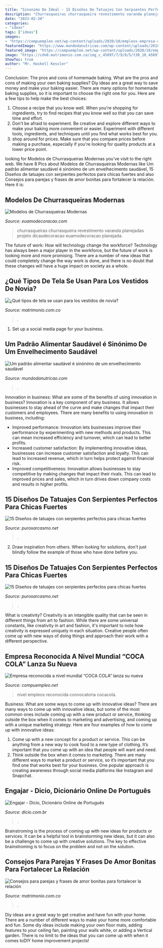 ```yaml
---
title: "Sinonimo De Ideal - 15 Diseños De Tatuajes Con Serpientes Perfectos Para Chicas Fuertes"
description: "Churrasqueiras churrasqueira revestimento varanda planejadas projeto dicasdecoracao euamodecoracao planejada"
date: "2023-02-20"
categories:
- "ideas"
tags: ["ideas"]
images:
- "https://compuempleo.net/wp-content/uploads/2020/10/empleos-empresa-cocacola-.jpg"
featuredImage: "https://www.mundodanutricao.com/wp-content/uploads/2018/01/Envelhecimento-saudável.jpg"
featured_image: "https://compuempleo.net/wp-content/uploads/2020/10/empleos-empresa-cocacola-.jpg"
image: "https://cdn0.matrimonio.com.co/img_c_45897/7/9/8/5/t30_10_45897.jpg"
ShowToc: true
author: "Mr. Haskell Kessler"
---
```



Conclusion: The pros and cons of homemade baking.
What are the pros and cons of making your own baking supplies? Diy ideas are a great way to save money and make your baking easier. There are many options for homemade baking supplies, so it is important to choose the right one for you. Here are a few tips to help make the best choices: 
1. Choose a recipe that you know well. When you're shopping for ingredients, try to find recipes that you know well so that you can save time and effort. 
2. Don't be afraid to experiment. Be creative and explore different ways to make your baking more convenient or easier. Experiment with different tools, ingredients, and techniques until you find what works best for you. 
3. shop around for prices. Make sure that you compare prices before making a purchase, especially if you're looking for quality products at a lower price point.

	

		
looking for Modelos de Churrasqueiras Modernas you've visit to the right web. We have 8 Pics about Modelos de Churrasqueiras Modernas like Um padrão alimentar saudável é sinónimo de um envelhecimento saudável, 15 Diseños de tatuajes con serpientes perfectos para chicas fuertes and also Consejos para parejas y frases de amor bonitas para fortalecer la relación. Here it is:
		
    
## Modelos De Churrasqueiras Modernas

<img loading=lazy src="http://www.euamodecoracao.com/wp-content/uploads/2014/06/churrasqueira-moderna.jpg" onerror="this.onerror=null;this.src='https://tse1.mm.bing.net/th?id=OIP.lz6X_ARxomOIxD2j5AWvYgHaFj&amp;pid=15.1';" alt="Modelos de Churrasqueiras Modernas">

_Source: euamodecoracao.com_

>churrasqueiras churrasqueira revestimento varanda planejadas projeto dicasdecoracao euamodecoracao planejada. 

	

The future of work: How will technology change the workforce?
Technology has always been a major player in the workforce, but the future of work is looking more and more promising. There are a number of new ideas that could completely change the way work is done, and there is no doubt that these changes will have a huge impact on society as a whole.

    
## ¿Qué Tipos De Tela Se Usan Para Los Vestidos De Novia?

<img loading=lazy src="https://cdn0.matrimonio.com.co/img_c_45897/7/9/8/5/t30_10_45897.jpg" onerror="this.onerror=null;this.src='https://tse2.mm.bing.net/th?id=OIP.piPcKkabA_tPSSP8kPs6egHaJ4&amp;pid=15.1';" alt="¿Qué tipos de tela se usan para los vestidos de novia?">

_Source: matrimonio.com.co_

>. 

	

1. Set up a social media page for your business.

    
## Um Padrão Alimentar Saudável é Sinónimo De Um Envelhecimento Saudável

<img loading=lazy src="https://www.mundodanutricao.com/wp-content/uploads/2018/01/Envelhecimento-saudável.jpg" onerror="this.onerror=null;this.src='https://tse2.mm.bing.net/th?id=OIP.pPfoPxBbIXq7jB8HoNJXDQHaFj&amp;pid=15.1';" alt="Um padrão alimentar saudável é sinónimo de um envelhecimento saudável">

_Source: mundodanutricao.com_

>. 

	

Innovation in business: What are some of the benefits of using innovation in business?
Innovation is a key component of any business. It allows businesses to stay ahead of the curve and make changes that impact their customers and employees. There are many benefits to using innovation in business, including: 
- Improved performance: Innovation lets businesses improve their performance by experimenting with new methods and products. This can mean increased efficiency and turnover, which can lead to better profits. 
- Increased customer satisfaction: By implementing innovative ideas, businesses can increase customer satisfaction and loyalty. This can lead to increased revenue, which in turn helps protect against financial risk. 
- Improved competitiveness: Innovation allows businesses to stay competitive by making changes that impact their rivals. This can lead to improved prices and sales, which in turn drives down company costs and results in higher profits.

    
## 15 Diseños De Tatuajes Con Serpientes Perfectos Para Chicas Fuertes

<img loading=lazy src="https://purosarcasmo.net/wp-content/uploads/2020/11/tataujes-11.jpg" onerror="this.onerror=null;this.src='https://tse4.mm.bing.net/th?id=OIP.Wqt0hl9ab-pTFSo3HLuOSQHaHY&amp;pid=15.1';" alt="15 Diseños de tatuajes con serpientes perfectos para chicas fuertes">

_Source: purosarcasmo.net_

>. 

	

2. Draw inspiration from others. When looking for solutions, don't just blindly follow the example of those who have done before you. 

    
## 15 Diseños De Tatuajes Con Serpientes Perfectos Para Chicas Fuertes

<img loading=lazy src="https://purosarcasmo.net/wp-content/uploads/2020/11/tataujes-5.jpg" onerror="this.onerror=null;this.src='https://tse1.mm.bing.net/th?id=OIP.gIDhsiz9xgXsqoMdlPEqjAHaLH&amp;pid=15.1';" alt="15 Diseños de tatuajes con serpientes perfectos para chicas fuertes">

_Source: purosarcasmo.net_

>. 

	

What is creativity?
Creativity is an intangible quality that can be seen in different things from art to fashion. While there are some universal constants, like creativity in art and fashion, it's important to note how creativity is expressed uniquely in each situation. Creative people often come up with new ways of doing things and approach their work with a different perspective.

    
## Empresa Reconocida A Nivel Mundial “COCA COLA” Lanza Su Nueva

<img loading=lazy src="https://compuempleo.net/wp-content/uploads/2020/10/empleos-empresa-cocacola-.jpg" onerror="this.onerror=null;this.src='https://tse3.mm.bing.net/th?id=OIP.Oj93WWI7A1e8oM4TxlHTBgHaD4&amp;pid=15.1';" alt="Empresa reconocida a nivel mundial “COCA COLA” lanza su nueva">

_Source: compuempleo.net_

>nivel empleos reconocida convocatoria cocacola. 

	

Business: What are some ways to come up with innovative ideas?
There are many ways to come up with innovative ideas, but some of the most common ones include coming up with a new product or service, thinking outside the box when it comes to marketing and advertising, and coming up with a unique marketing strategy. Here are four examples of how to come up with innovative ideas: 
1. Come up with a new concept for a product or service. This can be anything from a new way to cook food to a new type of clothing. It’s important that you come up with an idea that people will want and need. 
2. Think outside the box when it comes to marketing. There are many different ways to market a product or service, so it’s important that you find one that works best for your business. One popular approach is creating awareness through social media platforms like Instagram and Snapchat.

    
## Engajar - Dicio, Dicionário Online De Português

<img loading=lazy src="https://s.dicio.com.br/engajar.png" onerror="this.onerror=null;this.src='https://tse1.mm.bing.net/th?id=OIP.9ghjmEPu-8SJAjsy4mJNbQHaD4&amp;pid=15.1';" alt="Engajar - Dicio, Dicionário Online de Português">

_Source: dicio.com.br_

>. 

	

Brainstroming is the process of coming up with new ideas for products or services. It can be a helpful tool in brainstorming new ideas, but it can also be a challenge to come up with creative solutions. The key to effective brainstroming is to focus on the problem and not on the solution.

    
## Consejos Para Parejas Y Frases De Amor Bonitas Para Fortalecer La Relación

<img loading=lazy src="https://cdn0.matrimonio.com.co/articles/images/7/5/8/0/img_857/t30_co-frase253.jpg" onerror="this.onerror=null;this.src='https://tse2.mm.bing.net/th?id=OIP.miEhEs2eJ3Ng7prVv-N8wgHaJQ&amp;pid=15.1';" alt="Consejos para parejas y frases de amor bonitas para fortalecer la relación">

_Source: matrimonio.com.co_

>. 

	

Diy ideas are a great way to get creative and have fun with your home. There are a number of different ways to make your home more comfortable and fun. Some diy ideas include making your own floor mats, adding features to your ceiling fan, painting your walls white, or adding a Vertical garden. There is no limit to the ideas that you can come up with when it comes toDIY home improvement projects!

